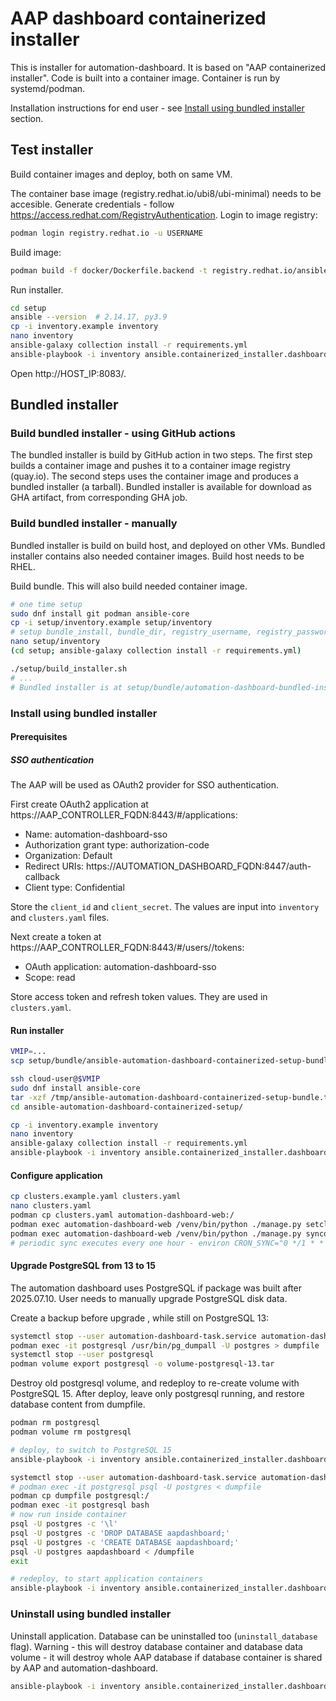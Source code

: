 # AAP dashboard containerized installer

This is installer for automation-dashboard.
It is based on "AAP containerized installer".
Code is built into a container image.
Container is run by systemd/podman.

Installation instructions for end user - see [Install using bundled installer](#install-using-bundled-installer) section.

## Test installer

Build container images and deploy, both on same VM.

The container base image (registry.redhat.io/ubi8/ubi-minimal) needs to be accesible.
Generate credentials - follow https://access.redhat.com/RegistryAuthentication.
Login to image registry:

```bash
podman login registry.redhat.io -u USERNAME
```

Build image:

```bash
podman build -f docker/Dockerfile.backend -t registry.redhat.io/ansible-automation-platform-24/automation-dashboard:latest .
```

Run installer.

```bash
cd setup
ansible --version  # 2.14.17, py3.9
cp -i inventory.example inventory
nano inventory
ansible-galaxy collection install -r requirements.yml
ansible-playbook -i inventory ansible.containerized_installer.dashboard_install
```

Open http://HOST_IP:8083/.

## Bundled installer

### Build bundled installer - using GitHub actions

The bundled installer is build by GitHub action in two steps.
The first step builds a container image and pushes it to a container image registry (quay.io).
The second steps uses the container image and produces a bundled installer (a tarball).
Bundled installer is available for download as GHA artifact, from corresponding GHA job.

### Build bundled installer - manually

Bundled installer is build on build host, and deployed on other VMs.
Bundled installer contains also needed container images.
Build host needs to be RHEL.

Build bundle.
This will also build needed container image.

```bash
# one time setup
sudo dnf install git podman ansible-core
cp -i setup/inventory.example setup/inventory
# setup bundle_install, bundle_dir, registry_username, registry_password
nano setup/inventory
(cd setup; ansible-galaxy collection install -r requirements.yml)

./setup/build_installer.sh
# ...
# Bundled installer is at setup/bundle/automation-dashboard-bundled-installer.tar.gz
```

### Install using bundled installer

#### Prerequisites

##### SSO authentication

The AAP will be used as OAuth2 provider for SSO authentication.

First create OAuth2 application at https://AAP_CONTROLLER_FQDN:8443/#/applications:

- Name: automation-dashboard-sso
- Authorization grant type: authorization-code
- Organization: Default
- Redirect URIs: https://AUTOMATION_DASHBOARD_FQDN:8447/auth-callback
- Client type: Confidential

Store the `client_id` and `client_secret`.
The values are input into `inventory` and `clusters.yaml` files.

Next create a token at https://AAP_CONTROLLER_FQDN:8443/#/users/<id>/tokens:

- OAuth application: automation-dashboard-sso
- Scope: read

Store access token and refresh token values.
They are used in `clusters.yaml`.

#### Run installer

```bash
VMIP=...
scp setup/bundle/ansible-automation-dashboard-containerized-setup-bundle.tar.gz cloud-user@$VMIP:/tmp/

ssh cloud-user@$VMIP
sudo dnf install ansible-core
tar -xzf /tmp/ansible-automation-dashboard-containerized-setup-bundle.tar.gz
cd ansible-automation-dashboard-containerized-setup/

cp -i inventory.example inventory
nano inventory
ansible-galaxy collection install -r requirements.yml
ansible-playbook -i inventory ansible.containerized_installer.dashboard_install
```

#### Configure application

```bash
cp clusters.example.yaml clusters.yaml
nano clusters.yaml
podman cp clusters.yaml automation-dashboard-web:/
podman exec automation-dashboard-web /venv/bin/python ./manage.py setclusters /clusters.yaml
podman exec automation-dashboard-web /venv/bin/python ./manage.py syncdata --since=2025-01-01 --until=2025-03-01
# periodic sync executes every one hour - environ CRON_SYNC="0 */1 * * *"
```

#### Upgrade PostgreSQL from 13 to 15

The automation dashboard uses PostgreSQL if package was built after 2025.07.10.
User needs to manually upgrade PostgreSQL disk data.

Create a backup before upgrade , while still on PostgreSQL 13:

```bash
systemctl stop --user automation-dashboard-task.service automation-dashboard-web.service
podman exec -it postgresql /usr/bin/pg_dumpall -U postgres > dumpfile
systemctl stop --user postgresql
podman volume export postgresql -o volume-postgresql-13.tar
```

Destroy old postgresql volume, and redeploy to re-create volume with PostgreSQL 15.
After deploy, leave only postgresql running, and restore database content from dumpfile.

```bash
podman rm postgresql
podman volume rm postgresql

# deploy, to switch to PostgreSQL 15
ansible-playbook -i inventory ansible.containerized_installer.dashboard_install

systemctl stop --user automation-dashboard-task.service automation-dashboard-web.service
# podman exec -it postgresql psql -U postgres < dumpfile
podman cp dumpfile postgresql:/
podman exec -it postgresql bash
# now run inside container
psql -U postgres -c '\l'
psql -U postgres -c 'DROP DATABASE aapdashboard;'
psql -U postgres -c 'CREATE DATABASE aapdashboard;'
psql -U postgres aapdashboard < /dumpfile
exit

# redeploy, to start application containers
ansible-playbook -i inventory ansible.containerized_installer.dashboard_install
```

### Uninstall using bundled installer

Uninstall application.
Database can be uninstalled too (`uninstall_database` flag).
Warning - this will destroy database container and database data volume - it will destroy whole AAP database if database container is shared by AAP and automation-dashboard.

```bash
ansible-playbook -i inventory ansible.containerized_installer.dashboard_uninstall  # -e uninstall_database=0
```
